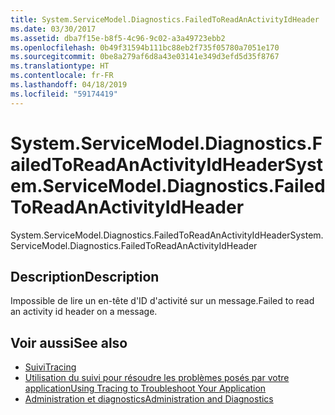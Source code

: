 ```yaml
---
title: System.ServiceModel.Diagnostics.FailedToReadAnActivityIdHeader
ms.date: 03/30/2017
ms.assetid: dba7f15e-b8f5-4c96-9c02-a3a49723ebb2
ms.openlocfilehash: 0b49f31594b111bc88eb2f735f05780a7051e170
ms.sourcegitcommit: 0be8a279af6d8a43e03141e349d3efd5d35f8767
ms.translationtype: HT
ms.contentlocale: fr-FR
ms.lasthandoff: 04/18/2019
ms.locfileid: "59174419"
---
```

# <a name="systemservicemodeldiagnosticsfailedtoreadanactivityidheader"></a><span data-ttu-id="81daf-102">System.ServiceModel.Diagnostics.FailedToReadAnActivityIdHeader</span><span class="sxs-lookup"><span data-stu-id="81daf-102">System.ServiceModel.Diagnostics.FailedToReadAnActivityIdHeader</span></span>
<span data-ttu-id="81daf-103">System.ServiceModel.Diagnostics.FailedToReadAnActivityIdHeader</span><span class="sxs-lookup"><span data-stu-id="81daf-103">System.ServiceModel.Diagnostics.FailedToReadAnActivityIdHeader</span></span>  
  
## <a name="description"></a><span data-ttu-id="81daf-104">Description</span><span class="sxs-lookup"><span data-stu-id="81daf-104">Description</span></span>  
 <span data-ttu-id="81daf-105">Impossible de lire un en-tête d'ID d'activité sur un message.</span><span class="sxs-lookup"><span data-stu-id="81daf-105">Failed to read an activity id header on a message.</span></span>  
  
## <a name="see-also"></a><span data-ttu-id="81daf-106">Voir aussi</span><span class="sxs-lookup"><span data-stu-id="81daf-106">See also</span></span>

- [<span data-ttu-id="81daf-107">Suivi</span><span class="sxs-lookup"><span data-stu-id="81daf-107">Tracing</span></span>](../../../../../docs/framework/wcf/diagnostics/tracing/index.md)
- [<span data-ttu-id="81daf-108">Utilisation du suivi pour résoudre les problèmes posés par votre application</span><span class="sxs-lookup"><span data-stu-id="81daf-108">Using Tracing to Troubleshoot Your Application</span></span>](../../../../../docs/framework/wcf/diagnostics/tracing/using-tracing-to-troubleshoot-your-application.md)
- [<span data-ttu-id="81daf-109">Administration et diagnostics</span><span class="sxs-lookup"><span data-stu-id="81daf-109">Administration and Diagnostics</span></span>](../../../../../docs/framework/wcf/diagnostics/index.md)
